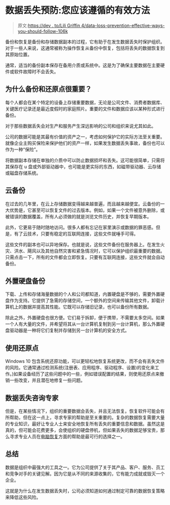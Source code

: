 # 数据丢失预防:您应该遵循的有效方法

> 原文:[https://dev . to/Lili Griffin 4/data-loss-prevention-effective-ways-you-should-follow-106k](https://dev.to/liligriffin4/data-loss-prevention-effective-ways-you-should-follow-106k)

备份和恢复是备份和存储数据副本的过程，它有助于在发生数据丢失时保护组织。对于一些人来说，这通常被称为操作恢复从备份中恢复，包括将丢失的数据恢复到其原始位置。

通常，适当的备份副本保存在备用介质或系统中。这是为了确保主要数据在主要硬件或软件故障时不会丢失。

## [](#why-having-backups-and-restore-points-important)为什么备份和还原点很重要？

每个人都会在某个特定的设备上存储重要数据，无论是公司文件、消费者数据库、关键医疗记录还是最近度假时的家庭照片。重要的文件和数据应该以某种形式进行备份。

对于那些数据丢失会对生产和服务产生深远影响的公司和组织来说尤其如此。

公司的数据可能是其最有价值的资产之一，考虑如何保护它的实际方法至关重要。就像企业主购买保险来保护他们的资产一样，如果发生数据丢失事故，备份也可以作为一种“保险”。

将数据副本存储在单独的介质中可以防止数据损坏和丢失。这可能很简单，只需将其保存在 u 盘或外部驱动器中，也可能是更实际的东西，如磁带驱动器、云存储或磁盘存储系统。

## [](#cloud-backup)云备份

在过去的几年里，在云上存储数据变得越来越普遍，而且越来越便宜。云备份的一大优势是，它甚至可以恢复文件的过去版本。例如，如果一个文件被意外删除，或被错误的数据覆盖，所有人必须做的就是浏览文件历史，并恢复早期版本。

此外，它更易于随时随地访问。很多人都有忘记在家里演示或数据的罪恶感。但是，有了云技术，只要有稳定的互联网连接，这些文件就唾手可得。

这些文件的副本也可以异地保存。也就是说，这些文件备份在服务器上。在发生火灾、洪水、飓风以及其他自然灾害和紧急情况时，它可以保护组织最重要的数据。只需点击一下，所有的文件都会立即恢复。只要有互联网连接，这些文件就会自动备份。

## [](#external-hard-drive-back-up)外置硬盘备份

下载、上传和存储海量数据的个人和公司都知道，内置硬盘是不够的，需要外置硬盘作为支持。它提供了急需的存储空间，一个额外的空间来传输其他文件，卸载计算机上的数据并提高其性能。它既可以存储旧记录，也可以备份所有数据。

除此之外，外置硬盘也很方便。它们易于拆卸，便于携带，不需要太多空间。如果一个人有大量的文件，并希望将其从一台计算机复制到另一台计算机，那么外置硬盘驱动器是一种将它们复制并存储到另一台计算机的安全方式。

## [](#use-restore-points)使用还原点

Windows 10 包含系统还原功能，可以更轻松地恢复系统更改，而不会有丢失文件的风险。它通常通过检测系统(注册表、应用程序、驱动程序、设置)的变化来工作。)如果设备经历了这些问题中的一些，例如错误配置的结果，则使用还原点来撤销一些改变，并且潜在地修复一些问题。

## [](#consult-an-expert-in-case-of-data-loss)数据丢失咨询专家

但是，在某些情况下，组织的重要数据会丢失，并且无法恢复。恢复软件可能会有所帮助，但在这一点上，寻求专家的帮助是至关重要的。复杂的数据恢复需要大量的专业知识，最好让专业人士来安全地恢复所有丢失的重要信息和数据。虽然这是真的，但可能会花费更多，会使组织的硬盘停机，但如果丢失的数据足够宝贵，那么寻求专业人员在[电脑恢复](https://www.advanceddatarecovery.co.uk/devices/pc-recovery/)方面的帮助是最可行的选择之一。

## [](#in-summary)总结

数据是组织中最强大的工具之一。它为公司提供了关于其产品、客户、服务、员工和竞争对手的关键见解。因为它是从不同的来源收集的，它有能力成就或毁灭一个企业。

这就是为什么在发生数据丢失时，公司必须知道如何通过制定可靠的数据恢复策略来降低这些风险。